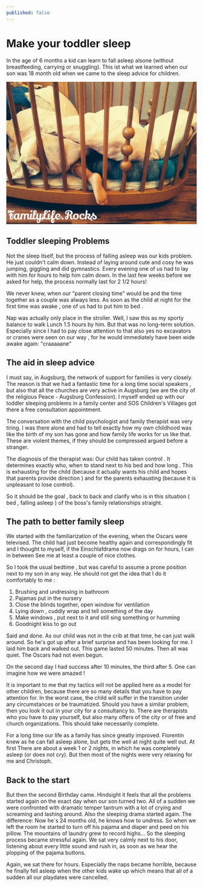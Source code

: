 ```yaml
---
published: false
---
```


# Make your toddler sleep
In the age of 6 months a kid can learn to fall asleep alsone (without breastfeeding, carrying or snuggling). This ist what we learned when our son was 18 month old when we came to the sleep advice for children.

![toddler sleeping problems](/assets/img/sleeping_toddler.jpg)

## Toddler sleeping Problems
Not the sleep itself, but the process of falling asleep was our kids problem. He just couldn't calm down. Instead of laying around cute and cosy he was jumping, giggling and did gymnastics. Every evening one of us had to lay with him for hours to help him calm down. In the last few weeks before we asked for help, the process normally last for 2 1/2 hours!

We never knew, when our "parent closing time" would be and the time together as a couple was always less. As soon as the child at night for the first time was awake , one of us had to put him to bed .

Nap was actually only place in the stroller. Well, I saw this as my sporty balance to walk Lunch 1.5 hours by him. But that was no long-term solution. Especially since I had to pay close attention to that also yes no excavators or cranes were seen on our way , for he would immediately have been wide awake again: "craaaaane"

## The aid in sleep advice
I must say, in Augsburg, the network of support for families is very closely. The reason is that we had a fantastic time for a long time social speakers , but also that all the churches are very active in Augsburg (we are the city of the religious Peace - Augsburg Confession). I myself ended up with our toddler sleeping problems in a family center and SOS Children's Villages got there a free consultation appointment.

The conversation with the child psychologist and family therapist was very tiring. I was there alone and had to tell exactly how my own childhood was like the birth of my son has gone and how family life works for us like that. These are violent themes, if they should be compressed argued before a stranger.

The diagnosis of the therapist was: Our child has taken control . It determines exactly who, when to stand next to his bed and how long . This is exhausting for the child (because it actually wants his child and hopes that parents provide direction ) and for the parents exhausting (because it is unpleasant to lose control).

So it should be the goal , back to back and clarify who is in this situation ( bed , falling asleep ) of the boss's family relationships straight.

## The path to better family sleep
We started with the familiarization of the evening, when the Oscars were televised. The child had just become healthy again and correspondingly fit and I thought to myself, if the Einschlafdrama now drags on for hours, I can in between See me at least a couple of nice clothes.

So I took the usual bedtime , but was careful to assume a prone position next to my son in any way. He should not get the idea that I do it comfortably to me :
1. Brushing and undressing in bathroom
2. Pajamas put in the nursery
3. Close the blinds together, open window for ventilation
4. Lying down , cuddly wrap and tell something of the day
5. Make windows , put next to it and still sing something or humming
6. Goodnight kiss to go out

Said and done. As our child was not in the crib at that time, he can just walk around. So he's got up after a brief surprise and has been looking for me. I laid him back and walked out. This game lasted 50 minutes. Then all was quiet. The Oscars had not even begun.

On the second day I had success after 10 minutes, the third after 5. One can imagine how we were amazed !

It is important to me that my tactics will not be applied here as a model for other children, because there are so many details that you have to pay attention for. In the worst case, the child will suffer in the transition under any circumstances or be traumatized. Should you have a similar problem, then you look it out in your city for a consultancy to. There are therapists who you have to pay yourself, but also many offers of the city or of free and church organizations. This should take necessarily complete.

For a long time our life as a family has since greatly improved. Florentin knew as he can fall asleep alone, but gets the well at night quite well out. At first There are about a week 1 or 2 nights, in which he was completely asleep (or does not cry). But then most of the nights were very relaxing for me and Christoph.

## Back to the start
But then the second Birthday came. Hindsight it feels that all the problems started again on the exact day when our son turned two. All of a sudden we were confronted with dramatic temper tantrum with a lot of crying and screaming and lashing around. Also the sleeping drama started again. The difference: Now he´s 24 months old, he knows how to undress. So when we left the room he started to turn off his pajama and diaper and peed on his pillow. The mountains of laundry grew to record highs... So the sleeping process became stressful again. We sat very calmly next to his door, listening about every little sound and rush in, as soon as we hear the plopping of the pajama buttons.

Again, we sat there for hours. Especially the naps became horrible, because he finally fell asleep when the other kids wake up which means that all of a sudden all our playdates were cancelled.
